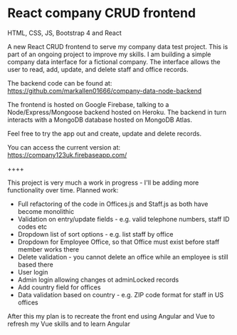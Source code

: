# React company CRUD frontend
HTML, CSS, JS, Bootstrap 4 and React

A new React CRUD frontend to serve my company data test project. This is part of an ongoing project to improve my skills. I am building a simple company data interface for a fictional company. The interface allows the user to read, add, update, and delete staff and office records.

The backend code can be found at: https://github.com/markallen01666/company-data-node-backend

The frontend is hosted on Google Firebase, talking to a Node/Express/Mongoose backend hosted on Heroku. The backend in turn interacts with a MongoDB database hosted on MongoDB Atlas.

Feel free to try the app out and create, update and delete records.

You can access the current version at: https://company123uk.firebaseapp.com/

++++

This project is very much a work in progress - I'll be adding more functionality over time. Planned work:

- Full refactoring of the code in Offices.js and Staff.js as both have become monolithic
- Validation on entry/update fields - e.g. valid telephone numbers, staff ID codes etc
- Dropdown list of sort options - e.g. list staff by office
- Dropdown for Employee Office, so that Office must exist before staff member works there
- Delete validation - you cannot delete an office while an employee is still based there
- User login
- Admin login allowing changes ot adminLocked records
- Add country field for offices
- Data validation based on country - e.g. ZIP code format for staff in US offices

After this my plan is to recreate the front end using Angular and Vue to refresh my Vue skills and to learn Angular

